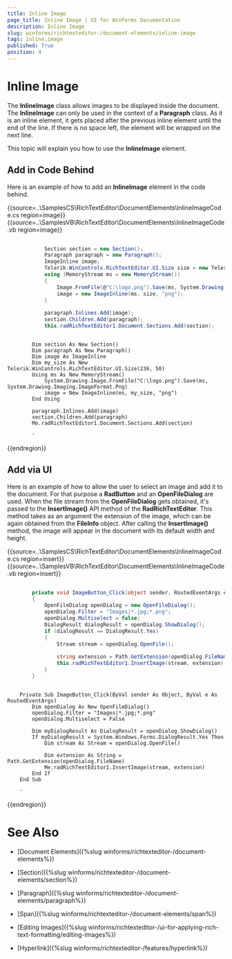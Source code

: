 ```yaml
---
title: Inline Image
page_title: Inline Image | UI for WinForms Documentation
description: Inline Image
slug: winforms/richtexteditor-/document-elements/inline-image
tags: inline,image
published: True
position: 4
---
```


# Inline Image



The __InlineImage__ class allows images to be displayed inside the document. The __InlineImage__ can only be used  in the context of a __Paragraph__ class. As it is an inline element, it gets placed after the previous inline element until the end of the line. If there is no space left, the element will be wrapped on the next line.
      
This topic will explain you how to use the __InlineImage__ element.

## Add in Code Behind

Here is an example of how to add an __InlineImage__ element in the code behind.
  
{{source=..\SamplesCS\RichTextEditor\DocumentElements\InlineImageCode.cs region=image}} 
{{source=..\SamplesVB\RichTextEditor\DocumentElements\InlineImageCode.vb region=image}} 

````C#
            
            Section section = new Section();
            Paragraph paragraph = new Paragraph();
            ImageInline image;
            Telerik.WinControls.RichTextEditor.UI.Size size = new Telerik.WinControls.RichTextEditor.UI.Size(236, 50);
            using (MemoryStream ms = new MemoryStream())
            {
                Image.FromFile(@"C:\logo.png").Save(ms, System.Drawing.Imaging.ImageFormat.Png);
                image = new ImageInline(ms, size, "png");
            }
            
            paragraph.Inlines.Add(image);
            section.Children.Add(paragraph);
            this.radRichTextEditor1.Document.Sections.Add(section);
````
````VB.NET

        Dim section As New Section()
        Dim paragraph As New Paragraph()
        Dim image As ImageInline     
        Dim my_size As New Telerik.WinControls.RichTextEditor.UI.Size(236, 50)
        Using ms As New MemoryStream()
            System.Drawing.Image.FromFile("C:\logo.png").Save(ms, System.Drawing.Imaging.ImageFormat.Png)
            image = New ImageInline(ms, my_size, "png")
        End Using

        paragraph.Inlines.Add(image)
        section.Children.Add(paragraph)
        Me.radRichTextEditor1.Document.Sections.Add(section)

        '
````

{{endregion}} 

## Add via UI

Here is an example of how to allow the user to select an image and add it to the document. For that purpose a __RadButton__           and an __OpenFileDialog__ are used. When the file stream from the __OpenFileDialog__ gets obtained, it's           passed to the __InsertImage()__ API method of the __RadRichTextEditor__. This method takes as an argument the extension of the image, which can be again obtained from the __FileInfo__ object. After calling the __InsertImage()__ method, the image will appear in the document with its default width and height.
   
{{source=..\SamplesCS\RichTextEditor\DocumentElements\InlineImageCode.cs region=insert}} 
{{source=..\SamplesVB\RichTextEditor\DocumentElements\InlineImageCode.vb region=insert}} 

````C#
        
        private void ImageButton_Click(object sender, RoutedEventArgs e)
        {
            OpenFileDialog openDialog = new OpenFileDialog();
            openDialog.Filter = "Images|*.jpg;*.png";
            openDialog.Multiselect = false;
            DialogResult dialogResult = openDialog.ShowDialog();
            if (dialogResult == DialogResult.Yes)
            {
                Stream stream = openDialog.OpenFile();
                
                string extension = Path.GetExtension(openDialog.FileName);
                this.radRichTextEditor1.InsertImage(stream, extension);
            }
        }
````
````VB.NET

    Private Sub ImageButton_Click(ByVal sender As Object, ByVal e As RoutedEventArgs)
        Dim openDialog As New OpenFileDialog()
        openDialog.Filter = "Images|*.jpg;*.png"
        openDialog.Multiselect = False

        Dim myDialogResult As DialogResult = openDialog.ShowDialog()
        If myDialogResult = System.Windows.Forms.DialogResult.Yes Then
            Dim stream As Stream = openDialog.OpenFile()

            Dim extension As String = Path.GetExtension(openDialog.FileName)
            Me.radRichTextEditor1.InsertImage(stream, extension)
        End If
    End Sub

    '
````

{{endregion}} 

# See Also

 * [Document Elements]({%slug winforms/richtexteditor-/document-elements%})

 * [Section]({%slug winforms/richtexteditor-/document-elements/section%})

 * [Paragraph]({%slug winforms/richtexteditor-/document-elements/paragraph%})

 * [Span]({%slug winforms/richtexteditor-/document-elements/span%})

 * [Editing Images]({%slug winforms/richtexteditor-/ui-for-applying-rich-text-formatting/editing-images%})

 * [Hyperlink]({%slug winforms/richtexteditor-/features/hyperlink%})
